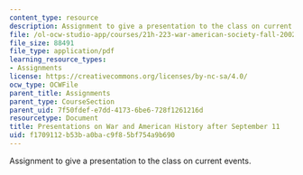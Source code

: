 ```yaml
---
content_type: resource
description: Assignment to give a presentation to the class on current events.
file: /ol-ocw-studio-app/courses/21h-223-war-american-society-fall-2002/f1709112b53ba0bac9f85bf754a9b690_war_preshand1102.pdf
file_size: 88491
file_type: application/pdf
learning_resource_types:
- Assignments
license: https://creativecommons.org/licenses/by-nc-sa/4.0/
ocw_type: OCWFile
parent_title: Assignments
parent_type: CourseSection
parent_uid: 7f50fdef-e7dd-4173-6be6-728f1261216d
resourcetype: Document
title: Presentations on War and American History after September 11
uid: f1709112-b53b-a0ba-c9f8-5bf754a9b690
---
```

Assignment to give a presentation to the class on current events.